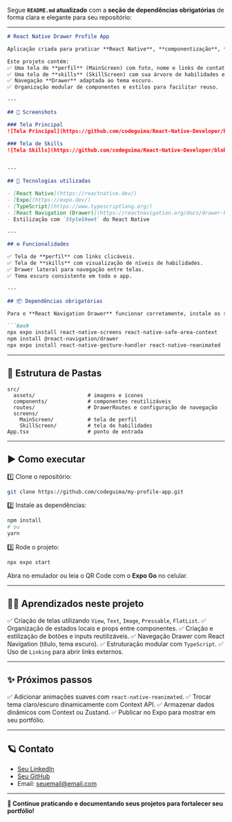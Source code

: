 Segue **`README.md` atualizado** com a **seção de dependências obrigatórias** de forma clara e elegante para seu repositório:

---

````markdown
# React Native Drawer Profile App

Aplicação criada para praticar **React Native**, **componentização**, **estilização**, **React Navigation (Drawer)** e organização de código.

Este projeto contém:
✅ Uma tela de **perfil** (MainScreen) com foto, nome e links de contato.  
✅ Uma tela de **skills** (SkillScreen) com sua árvore de habilidades e níveis.  
✅ Navegação **Drawer** adaptada ao tema escuro.  
✅ Organização modular de componentes e estilos para facilitar reuso.

---

## 📱 Screenshots

### Tela Principal
![Tela Principal](https://github.com/codeguima/React-Native-Developer/blob/main/my-profile-app/assets/pictures/1.jpg)

### Tela de Skills
![Tela Skills](https://github.com/codeguima/React-Native-Developer/blob/main/my-profile-app/assets/pictures/2.jpg)


---

## 🚀 Tecnologias utilizadas

- [React Native](https://reactnative.dev/)
- [Expo](https://expo.dev/)
- [TypeScript](https://www.typescriptlang.org/)
- [React Navigation (Drawer)](https://reactnavigation.org/docs/drawer-based-navigation/)
- Estilização com `StyleSheet` do React Native

---

## ⚙️ Funcionalidades

✅ Tela de **perfil** com links clicáveis.  
✅ Tela de **skills** com visualização de níveis de habilidades.  
✅ Drawer lateral para navegação entre telas.  
✅ Tema escuro consistente em todo o app.

---

## 📦 Dependências obrigatórias

Para o **React Navigation Drawer** funcionar corretamente, instale os seguintes pacotes:

```bash
npx expo install react-native-screens react-native-safe-area-context
npm install @react-navigation/drawer
npx expo install react-native-gesture-handler react-native-reanimated
````

---

## 📂 Estrutura de Pastas

```
src/
  assets/                 # imagens e ícones
  components/             # componentes reutilizáveis
  routes/                 # DrawerRoutes e configuração de navegação
  screens/
    MainScreen/           # tela de perfil
    SkillScreen/          # tela de habilidades
App.tsx                   # ponto de entrada
```

---

## ▶️ Como executar

1️⃣ Clone o repositório:

```bash
git clone https://github.com/codeguima/my-profile-app.git
```

2️⃣ Instale as dependências:

```bash
npm install
# ou
yarn
```

3️⃣ Rode o projeto:

```bash
npx expo start
```

Abra no emulador ou leia o QR Code com o **Expo Go** no celular.

---

## 🧑‍💻 Aprendizados neste projeto

✅ Criação de telas utilizando `View`, `Text`, `Image`, `Pressable`, `FlatList`.
✅ Organização de estados locais e props entre componentes.
✅ Criação e estilização de botões e inputs reutilizáveis.
✅ Navegação Drawer com React Navigation (título, tema escuro).
✅ Estruturação modular com `TypeScript`.
✅ Uso de `Linking` para abrir links externos.

---

## ✨ Próximos passos

✅ Adicionar animações suaves com `react-native-reanimated`.
✅ Trocar tema claro/escuro dinamicamente com Context API.
✅ Armazenar dados dinâmicos com Context ou Zustand.
✅ Publicar no Expo para mostrar em seu portfólio.

---

## 🪐 Contato

* [Seu LinkedIn](https://www.linkedin.com/in/jhonny-guimaraes)
* [Seu GitHub](https://github.com/codeguima)
* Email: [seuemail@email.com](mailto:jhonnycodedev@gmail.com)

---

**🚀 Continue praticando e documentando seus projetos para fortalecer seu portfólio!**
